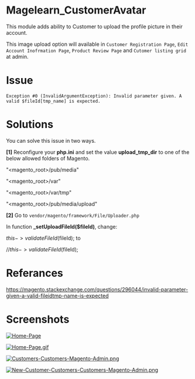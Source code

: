 # Magelearn_CustomerAvatar
This module adds ability to Customer to upload the profile picture in their account.

This image upload option will available in `Customer Registration Page`, `Edit Account Inofrmation Page`, `Product Review Page` and `Cutomer listing grid` at admin.

# Issue
`Exception #0 (InvalidArgumentException): Invalid parameter given. A valid $fileId[tmp_name] is expected.`

# Solutions

You can solve this issue in two ways.

<b>[1]</b> Reconfigure your <b>php.ini</b> and set the value <b>upload_tmp_dir</b> to one of the below allowed folders of Magento.

"<magento_root>/pub/media"

"<magento_root>/var"

"<magento_root>/var/tmp"

"<magento_root>/pub/media/upload"

<b>[2]</b> Go to <code>vendor/magento/framework/File/Uploader.php</code>

In function <b>_setUploadFileId($fileId)</b>, change:

$this->validateFileId($fileId);
to

//$this->validateFileId($fileId);


# Referances
https://magento.stackexchange.com/questions/296044/invalid-parameter-given-a-valid-fileidtmp-name-is-expected

# Screenshots

<a href="https://ibb.co/X5WbNWp"><img src="https://i.ibb.co/JpcK0c2/Home-Page.gif" alt="Home-Page" border="0"></a>

[![Home-Page.gif](https://i.ibb.co/JpcK0c2/Home-Page.gif)](https://ibb.co/X5WbNWp)

[![Customers-Customers-Magento-Admin.png](https://i.postimg.cc/7654bZDs/Customers-Customers-Magento-Admin.png)](https://postimg.cc/ygCtbBDc)

[![New-Customer-Customers-Customers-Magento-Admin.png](https://i.postimg.cc/kMt9mGTD/New-Customer-Customers-Customers-Magento-Admin.png)](https://postimg.cc/qg0WcJVd)
